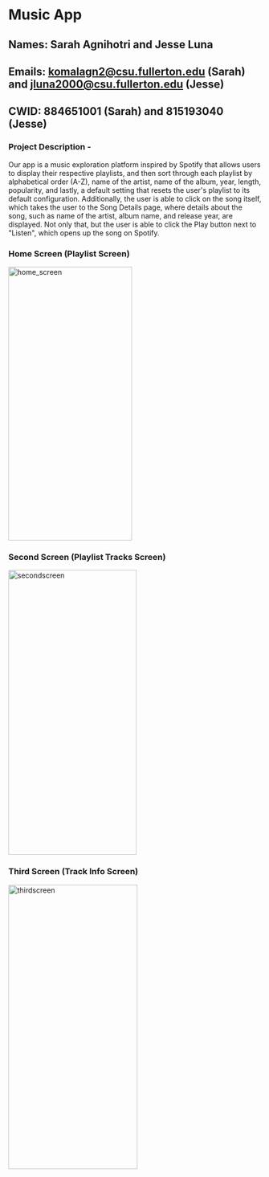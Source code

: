 # Music App
## Names: Sarah Agnihotri and Jesse Luna
## Emails: komalagn2@csu.fullerton.edu (Sarah) and jluna2000@csu.fullerton.edu (Jesse)
## CWID: 884651001 (Sarah) and 815193040 (Jesse)

### Project Description -
Our app is a music exploration platform inspired by Spotify that allows users to display their respective playlists, and 
then sort through each playlist by alphabetical order (A-Z), name of the artist, name of the album, year, length, 
popularity, and lastly, a default setting that resets the user's playlist to its default configuration. 
Additionally, the user is able to click on the song itself, which takes the user to the Song Details page, where details about the song, 
such as name of the artist, album name, and release year, are displayed. Not only that, but the user is able to click the Play button next 
to "Listen", which opens up the song on Spotify. 

### Home Screen (Playlist Screen)
<img width="246" height="545" alt="home_screen" src="https://github.com/user-attachments/assets/a86d32c2-c4f5-4186-b558-49c4a661db0d" />

### Second Screen (Playlist Tracks Screen)
<img width="255" height="567" alt="secondscreen" src="https://github.com/user-attachments/assets/3e39a140-a9e5-4559-aea8-e5adc7589f20" />

### Third Screen (Track Info Screen)
<img width="257" height="566" alt="thirdscreen" src="https://github.com/user-attachments/assets/27d533bd-1d06-4c63-9ab2-f1269b3e73d3" />

